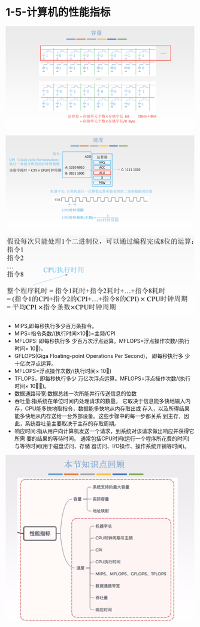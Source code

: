 # 1-5-计算机的性能指标

![](../../.gitbook/assets/image%20%28180%29.png)

![](../../.gitbook/assets/image%20%28104%29.png)

![](../../.gitbook/assets/image%20%2826%29.png)

* MIPS,即每秒执行多少百万条指令。 
* MIPS=指令条数/\(执行时间×10󿰊\)=主频/CPI 
* MFLOPS: 即每秒执行多 少百万次浮点运算。MFLOPS=浮点操作次数/\(执行时间× 10󿰊\)。
* GFLOPS\(Giga Floating-point Operations Per Second\)， 即每秒执行多 少十亿次浮点运算。
* MFLOPS=浮点操作次数/\(执行时间× 10󿰋\)
* TFLOPS，即每秒执行多少 万亿次浮点运算。MFLOPS=浮点操作次数/\(执行时间× 10󿰂󿰃\)。 
* 数据通路带宽:数据总线一次所能并行传送信息的位数
* 吞吐量:指系统在单位时间内处理请求的数量。 它取决于信息能多快地输入内存，CPU能多快地取指令，数据能多快地从内存取出或 存入，以及所得结果能多快地从内存送给一台外部设备。这些步骤中的每一步都关系 到主存，因此，系统吞吐量主要取决于主存的存取周期。 
* 响应时间:指从用户向计算机发送一个请求，到系统对该请求做出响应并获得它所需 要的结果的等待时间。 通常包括CPU时间\(运行一个程序所花费的时间\)与等待时间\(用于磁盘访问、存储 器访问、I/O操作、操作系统开销等时间\)。

![](../../.gitbook/assets/image%20%28232%29.png)



